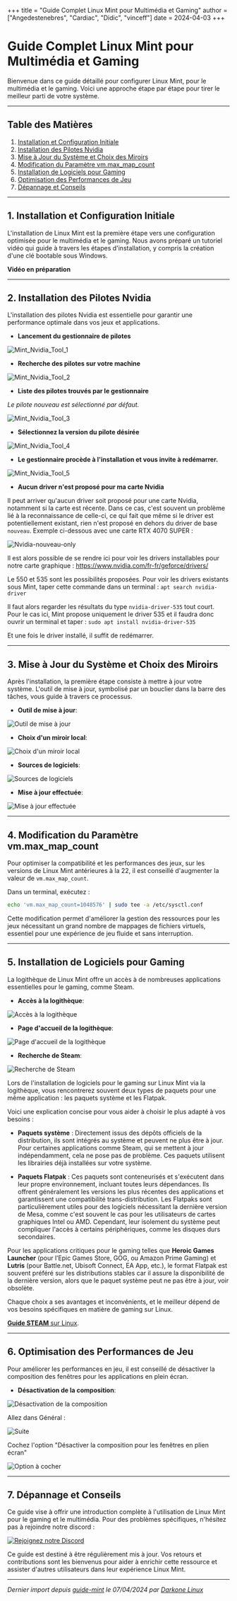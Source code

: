+++
title = "Guide Complet Linux Mint pour Multimédia et Gaming"
author = ["Angedestenebres", "Cardiac", "Didic", "vinceff"]
date = 2024-04-03
+++

# Guide Complet Linux Mint pour Multimédia et Gaming

Bienvenue dans ce guide détaillé pour configurer Linux Mint, pour le multimédia et le gaming. Voici une approche étape par étape pour tirer le meilleur parti de votre système.

--- 

## Table des Matières

1. [Installation et Configuration Initiale](#1-installation-et-configuration-initiale)
2. [Installation des Pilotes Nvidia](#2-installation-des-pilotes-nvidia)
3. [Mise à Jour du Système et Choix des Miroirs](#3-mise-à-jour-du-système-et-choix-des-miroirs)
4. [Modification du Paramètre vm.max_map_count](#4-modification-du-paramètre-vmmax_map_count)
5. [Installation de Logiciels pour Gaming](#5-installation-de-logiciels-pour-gaming)
6. [Optimisation des Performances de Jeu](#6-optimisation-des-performances-de-jeu)
7. [Dépannage et Conseils](#7-dépannage-et-conseils)

--- 

## 1. Installation et Configuration Initiale

L'installation de Linux Mint est la première étape vers une configuration optimisée pour le multimédia et le gaming. Nous avons préparé un tutoriel vidéo qui guide à travers les étapes d'installation, y compris la création d'une clé bootable sous Windows.

**Vidéo en préparation** 

--- 

## 2. Installation des Pilotes Nvidia

L'installation des pilotes Nvidia est essentielle pour garantir une performance optimale dans vos jeux et applications.

- **Lancement du gestionnaire de pilotes**

![Mint_Nvidia_Tool_1](https://github.com/Gaming-Linux-FR/guide-mint/assets/163353265/72a5260e-0d15-4c98-bfef-be818e755455)

- **Recherche des pilotes sur votre machine**

![Mint_Nvidia_Tool_2](https://github.com/Gaming-Linux-FR/guide-mint/assets/163353265/59adf9bc-aa95-4b69-a784-c76c28e72bc8)

- **Liste des pilotes trouvés par le gestionnaire**
  
_Le pilote nouveau est sélectionné par défaut._

![Mint_Nvidia_Tool_3](https://github.com/Gaming-Linux-FR/guide-mint/assets/163353265/e1d204d1-cdca-4f4a-a0fb-3fef3c95061f)

- **Sélectionnez la version du pilote désirée**

![Mint_Nvidia_Tool_4](https://github.com/Gaming-Linux-FR/guide-mint/assets/163353265/3ce5abc2-e73f-483e-82ba-3451f6a5926d)

- **Le gestionnaire procède à l'installation et vous invite à redémarrer.**

![Mint_Nvidia_Tool_5](https://github.com/Gaming-Linux-FR/guide-mint/assets/163353265/62f3d086-5b2b-427d-bfe1-b1ee4b173a69)

- **Aucun driver n'est proposé pour ma carte Nvidia**

Il peut arriver qu'aucun driver soit proposé pour une carte Nvidia, notamment si la carte est récente. Dans ce cas, c'est souvent un problème lié à la reconnaissance de celle-ci, ce qui fait que même si le driver est potentiellement existant, rien n'est proposé en dehors du driver de base `nouveau`. Exemple ci-dessous avec une carte RTX 4070 SUPER :

![Nvidia-nouveau-only](https://github.com/Gaming-Linux-FR/guide-mint/assets/21110485/d54d09c4-5427-430d-a4c5-105cfc4764fd)

Il est alors possible de se rendre ici pour voir les drivers installables pour notre carte graphique : https://www.nvidia.com/fr-fr/geforce/drivers/

Le 550 et 535 sont les possibilités proposées. Pour voir les drivers existants sous Mint, taper cette commande dans un terminal : `apt search nvidia-driver`

Il faut alors regarder les résultats du type `nvidia-driver-535` tout court. Pour le cas ici, Mint propose uniquement le driver 535 et il faudra donc ouvrir un terminal et taper : `sudo apt install nvidia-driver-535`

Et une fois le driver installé, il suffit de redémarrer.

--- 

## 3. Mise à Jour du Système et Choix des Miroirs

Après l'installation, la première étape consiste à mettre à jour votre système. L'outil de mise à jour, symbolisé par un bouclier dans la barre des tâches, vous guide à travers ce processus.

- **Outil de mise à jour**:

![Outil de mise à jour](https://github.com/Gaming-Linux-FR/guide-mint/assets/21110485/9b77ded4-318f-419c-ae66-d75bbe22197a)

- **Choix d'un miroir local**:

![Choix d'un miroir local](https://github.com/Gaming-Linux-FR/guide-mint/assets/21110485/b3b0c487-4554-499d-b538-2def8cabf598)

- **Sources de logiciels**:

![Sources de logiciels](https://github.com/Gaming-Linux-FR/guide-mint/assets/21110485/be22803d-7772-4cb1-914b-ed59475da299)

- **Mise à jour effectuée**:

![Mise à jour effectuée](https://github.com/Gaming-Linux-FR/guide-mint/assets/21110485/16e52cdf-1e43-468e-b7f7-148abbfa6aaf)

--- 

## 4. Modification du Paramètre vm.max_map_count

Pour optimiser la compatibilité et les performances des jeux, sur les versions de Linux Mint antérieures à la 22, il est conseillé d'augmenter la valeur de `vm.max_map_count`.

Dans un terminal, exécutez :

```sh
echo 'vm.max_map_count=1048576' | sudo tee -a /etc/sysctl.conf
```

Cette modification permet d'améliorer la gestion des ressources pour les jeux nécessitant un grand nombre de mappages de fichiers virtuels, essentiel pour une expérience de jeu fluide et sans interruption.

--- 

## 5. Installation de Logiciels pour Gaming

La logithèque de Linux Mint offre un accès à de nombreuses applications essentielles pour le gaming, comme Steam.

- **Accès à la logithèque**:

![Accès à la logithèque](https://github.com/Gaming-Linux-FR/guide-mint/assets/21110485/ad2a9e25-274a-48fb-983d-f4e8d470ea7c)

- **Page d'accueil de la logithèque**:

![Page d'accueil de la logithèque](https://github.com/Gaming-Linux-FR/guide-mint/assets/21110485/84b0a680-438e-455d-9951-7647504b6b55)

- **Recherche de Steam**:

![Recherche de Steam](https://github.com/Gaming-Linux-FR/guide-mint/assets/21110485/35f8db07-d685-44cd-b927-f59f5cf0816b)

Lors de l'installation de logiciels pour le gaming sur Linux Mint via la logithèque, vous rencontrerez souvent deux types de paquets pour une même application : les paquets système et les Flatpak. 

Voici une explication concise pour vous aider à choisir le plus adapté à vos besoins :

- **Paquets système** : Directement issus des dépôts officiels de la distribution, ils sont intégrés au système et peuvent ne plus être à jour. Pour certaines applications comme Steam, qui se mettent à jour indépendamment, cela ne pose pas de problème. Ces paquets utilisent les librairies déjà installées sur votre système.
  
- **Paquets Flatpak** : Ces paquets sont conteneurisés et s'exécutent dans leur propre environnement, incluant toutes leurs dépendances. Ils offrent généralement les versions les plus récentes des applications et garantissent une compatibilité trans-distribution. Les Flatpaks sont particulièrement utiles pour des logiciels nécessitant la dernière version de Mesa, comme c'est souvent le cas pour les utilisateurs de cartes graphiques Intel ou AMD. Cependant, leur isolement du système peut compliquer l'accès à certains périphériques, comme les disques durs secondaires.

Pour les applications critiques pour le gaming telles que **Heroic Games Launcher** (pour l’Epic Games Store, GOG, ou Amazon Prime Gaming) et **Lutris** (pour Battle.net, Ubisoft Connect, EA App, etc.), le format Flatpak est souvent préféré sur les distributions stables car il assure la disponibilité de la dernière version, alors que le paquet système peut ne pas être à jour, voir obsolète.

Chaque choix a ses avantages et inconvénients, et le meilleur dépend de vos besoins spécifiques en matière de gaming sur Linux.

[**Guide STEAM** sur Linux](https://github.com/Gaming-Linux-FR/steam-post-install?tab=readme-ov-file#steam-linux-post-installation).

--- 

## 6. Optimisation des Performances de Jeu

Pour améliorer les performances en jeu, il est conseillé de désactiver la composition des fenêtres pour les applications en plein écran.

- **Désactivation de la composition**:

![Désactivation de la composition](https://github.com/Gaming-Linux-FR/guide-mint/assets/21110485/a4790345-ced0-459f-894b-7b4e79f649cf)

Allez dans Général :

![Suite](https://github.com/Gaming-Linux-FR/guide-mint/assets/21110485/6abede6b-faba-48b8-a1e6-0409f5e3aa48)

Cochez l'option "Désactiver la composition pour les fenêtres en plien écran"

![Option à cocher](https://github.com/Gaming-Linux-FR/guide-mint/assets/21110485/d89d66ce-6ebb-4970-b6f9-b3f6aa58bc78)

--- 

## 7. Dépannage et Conseils

Ce guide vise à offrir une introduction complète à l'utilisation de Linux Mint pour le gaming et le multimédia. Pour des problèmes spécifiques, n'hésitez pas à rejoindre notre discord : 

[![Rejoignez notre Discord](https://img.shields.io/badge/Discord-Rejoignez%20notre%20serveur-blue?style=for-the-badge&logo=discord)](https://discord.gg/WCAKxxRA3t)

Ce guide est destiné à être régulièrement mis à jour. Vos retours et contributions sont les bienvenus pour aider à enrichir cette ressource et assister d'autres utilisateurs dans leur expérience Linux Mint.

---
_Dernier import depuis [guide-mint](https://github.com/Gaming-Linux-FR/guide-mint.git) le 07/04/2024 par [Darkone Linux](https://darkone.yt)_
